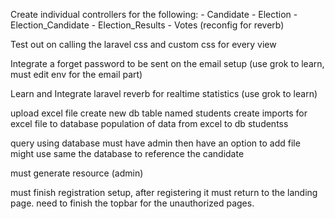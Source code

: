 Create individual controllers for the following:
    - Candidate
    - Election
    - Election_Candidate
    - Election_Results
    - Votes (reconfig for reverb)

Test out on calling the laravel css and custom css for every view

Integrate a forget password to be sent on the email setup (use grok to learn, must edit env for the email part)

Learn and Integrate laravel reverb for realtime statistics (use grok to learn)

upload excel file
create new db table named students
create imports for excel file to database
population of data from excel to db studentss

query using database
must have admin then have an option to add file
might use same the database to reference the candidate

must generate resource (admin)

must finish registration setup, after registering it must return to the landing page.
need to finish the topbar for the unauthorized pages.